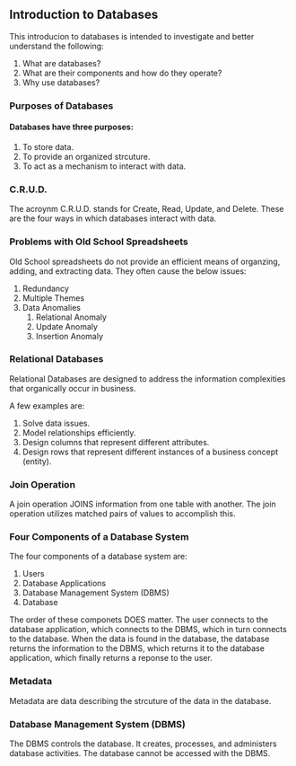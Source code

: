 ## Introduction to Databases

This introducion to databases is intended to investigate and better understand the following:
1. What are databases?
2. What are their components and how do they operate?
3. Why use databases? 

### Purposes of Databases

#### Databases have three purposes: 
1. To store data.
2. To provide an organized strcuture. 
3. To act as a mechanism to interact with data.

### C.R.U.D. 

The acroynm C.R.U.D. stands for Create, Read, Update, and Delete. These are the four ways in which databases interact with data.

### Problems with Old School Spreadsheets 

Old School spreadsheets do not provide an efficient means of organzing, adding, and extracting data. They often cause the below issues: 

1. Redundancy 
2. Multiple Themes
3. Data Anomalies 
   1. Relational Anomaly
   2. Update Anomaly
   3. Insertion Anomaly 

### Relational Databases

Relational Databases are designed to address the information complexities that organically occur in business. 

A few examples are:
1. Solve data issues.
2. Model relationships efficiently. 
3. Design columns that represent different attributes.
4. Design rows that represent different instances of a business concept (entity).

### Join Operation 

A join operation JOINS information from one table with another. The join operation utilizes matched pairs of values to accomplish this. 

### Four Components of a Database System 

The four components of a database system are:
1. Users
2. Database Applications
3. Database Management System (DBMS)
4. Database

The order of these componets DOES matter. The user connects to the database application, which connects to the DBMS, which in turn connects to the database. When the data is found in the database, the database returns the information to the DBMS, which returns it to the database application, which finally returns a reponse to the user. 

### Metadata

Metadata are data describing the strcuture of the data in the database. 

### Database Management System (DBMS) 

The DBMS controls the database. It creates, processes, and administers database activities. The database cannot be accessed with the DBMS. 
